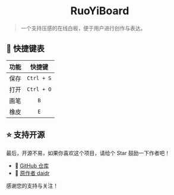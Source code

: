 <h1 align="center">RuoYiBoard</h1>

> 一个支持压感的在线白板，便于用户进行创作与表达。

## 🚀 快捷键表

| 功能 | 快捷键 |
| :-----: | :------: |
| 保存 | `Ctrl + S` |
| 打开 | `Ctrl + O` |
| 画笔 | `B` |
| 橡皮 | `E` |

## ⭐ 支持开源

最后，开源不易，如果你喜欢这个项目，请给个 Star 鼓励一下作者吧！

- 🌟 [GitHub 仓库](https://github.com/Roy-Jin/web-demo/ryboard)
- 👤 [原作者 daidr](https://github.com/daidr)

感谢您的支持与关注！